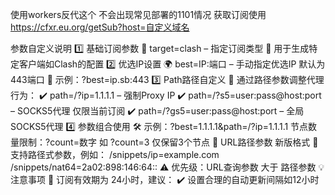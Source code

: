 使用workers反代这个 不会出现常见部署的1101情况
获取订阅使用 https://cfxr.eu.org/getSub?host=自定义域名

参数自定义说明
 1️⃣ 基础订阅参数
🔹 target=clash – 指定订阅类型
📌 用于生成特定客户端如Clash的配置
2️⃣ 优选IP设置
🌍 best=IP:端口 – 手动指定优选IP 默认为443端口
📂 示例：?best=ip.sb:443
3️⃣ Path路径自定义
🔧 通过路径参数调整代理行为：
✔️ path=/?ip=1.1.1.1 – 强制Proxy IP
✔️ path=/?s5=user:pass@host:port – SOCKS5代理 仅限当前订阅
✔️ path=/?gs5=user:pass@host:port – 全局SOCKS5代理
4️⃣ 参数组合使用
🛠 示例：?best=1.1.1.1&path=/?ip=1.1.1.1
节点数量限制：?count=数字 如 ?count=3 仅保留3个节点
📂 URL路径参数 新版格式
📌 支持路径式参数，例如：
/snippets/ip=example.com
 /snippets/nat64=2a02:898:146:64::
⚠️ 优先级：URL查询参数 大于 路径参数
💡 注意事项
🔄 订阅有效期为 24小时，建议：
✔️ 设置合理的自动更新间隔如12小时

